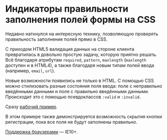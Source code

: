 # Индикаторы правильности заполнения полей формы на CSS

Недавно наткнулся на интересную технику, позволяющую проверять правильность
заполнения полей прямо в CSS.

С приходом HTML5 валидация данных на стороне клиента превратилась в довольно
простую задачу, которую приятно решать. Всё благодаря атрибутам `required`,
`pattern`, `maxlength` (`maxlength` доступен и в HTML4), а также благодаря новым
типам полей ввода (например, `email`, `url`).

Новые возможности появились не только в HTML. С помощью CSS можно стилизовать
разные состояния поля ввода: поле с неправильно введёнными данными и поле
с правильно введёнными данными. Происходит это с помощью псевдоклассов `:valid`
и `:invalid`.

Сразу [рабочий пример](http://codepen.io/andrew-r/pen/rOyGjw).

В этом примере также демонстрируется возможность скрытия кнопки регистрации,
пока все поля не будут заполнены правильно.

[Поддержка браузерами](http://caniuse.com/#feat=form-validation) — IE10+.
